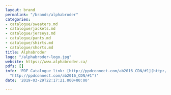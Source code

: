 ```yaml
---
layout: brand
permalink: "/brands/alphabroder"
categories:
- catalogue/sweaters.md
- catalogue/jackets.md
- catalogue/jerseys.md
- catalogue/pants.md
- catalogue/shirts.md
- catalogue/shorts.md
title: Alphabroder
logo: "/alphabroder-logo.jpg"
website: https://www.alphabroder.ca/
pdfs: []
info: 'PDF Catalogue link: [http://ppdconnect.com/ab2016_CDN/#1](http://ppdconnect.com/ab2016_CDN/#1
  "http://ppdconnect.com/ab2016_CDN/#1")'
date: '2019-03-29T22:17:21.000+00:00'

---
```

